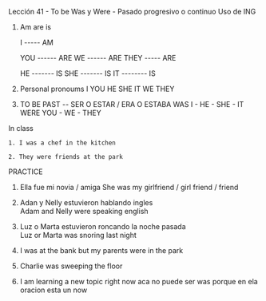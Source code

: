 Lección 41 - To be Was y Were - Pasado progresivo o continuo  Uso de ING


1. Am are is 

    I ----- AM

    YOU ------ ARE
    WE ------ ARE
    THEY ----- ARE 


    HE ------- IS 
    SHE ------- IS 
    IT -------- IS 


2. Personal pronoums 
    I
    YOU 
    HE 
    SHE 
    IT 
    WE 
    THEY 


3. TO BE PAST -- SER O ESTAR / ERA O ESTABA
    WAS     I - HE - SHE - IT
    WERE    YOU - WE - THEY 


In class 

    1. I was a chef in the kitchen  

    2. They were friends at the park 



PRACTICE
1. Ella fue mi novia / amiga 
    She was my girlfriend / girl friend / friend 


2. Adan y Nelly estuvieron hablando ingles  
    Adam and Nelly were speaking english 


3. Luz o Marta estuvieron roncando la noche pasada  
Luz or Marta was snoring last night 


4. I was at the bank but my parents were in the park 


5. Charlie was sweeping the floor 


6. I am learning a new topic right now 
aca no puede ser was porque en ela oracion esta un now 












